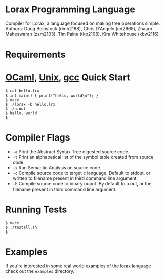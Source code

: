 Lorax Programming Language
==========================
Compiler for Lorax, a language focused on making tree operations simple. Authors: Doug Beinstock (dmb2168), Chris D'Angelo (cd2665), Zhaarn Maheswaran (zsm2103), Tim Paine (tkp2108), Kira Whitehouse (kbw2116)

Requirements
===========
[OCaml](http://ocaml.org/), [Unix](http://www.ubuntu.com/), [gcc](http://gcc.gnu.org/)
Quick Start
===============
```
$ cat hello.lrx
$ int main() { print("hello, world\n"); }
$ make
$ ./lorax -b hello.lrx
$ ./a.out
$ hello, world
$
```
Compiler Flags
==============
* `-a` Print the Abstract Syntax Tree digested source code.
* `-t` Print an alphabetical list of the symbol table created from source code.
* `-s` Run Semantic Analysis on source code.
* `-c` Compile source code to target c language. Default to stdout, or written to filename present in third command line argument.
* `-b` Compile source code to binary ouput. By default to a.out, or the filename present in third command line argument.

Running Tests
=============
```
$ make
$ ./testall.sh
$
```
Examples
========
If you're interested in some real world examples of the lorax language check out the `examples`
directory.

